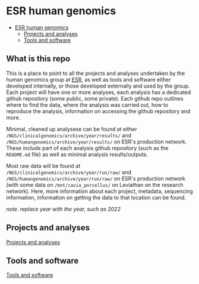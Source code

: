 # ESR human genomics

- [ESR human genomics](#esr-human-genomics)
  - [Projects and analyses](#projects-and-analyses)
  - [Tools and software](#tools-and-software)

## What is this repo

This is a place to point to all the projects and analyses undertaken by the human genomics group at [ESR](https://www.esr.cri.nz/), as well as tools and software either developed internally, or those developed externally and used by the group. Each project will have one or more analyses, each analysis has a dedicated github repository (some public, some private). Each github repo outlines where to find the data, where the analysis was carried out, how to reproduce the analysis, information on accessing the github repository and more.

Minimal, cleaned up analysese can be found at either `/NGS/clinicalgenomics/archive/year/results/` and `/NGS/humangenomics/archive/year/results/` on ESR's production network. These include part of each analysis github repository (such as the `README.md` file) as well as minimal analysis results/outputs.

Most raw data will be found at `/NGS/clinicalgenomics/archive/year/run/raw/` and `/NGS/humangenomics/archive/year/run/raw/` on ESR's production network (with some data on `/mnt/cavia_porcellus/` on Leviathan on the research network). Here, more information about each project, metadata, sequencing information, information on getting the data to that location can be found.

*note. replace year with the year, such as 2022*

## Projects and analyses

[Projects and analyses](./docs/projects_and_analyses.md)

## Tools and software

[Tools and software](./docs/tools_and_software.md)
